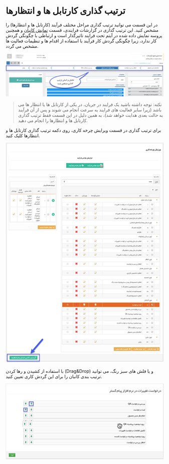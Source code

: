 # ترتیب گذاری کارتابل ها و انتظارها

در این قسمت می توانید ترتیب گذاری مراحل مختلف فرآیند (کارتابل ها و انتظارها) را مشخص کنید. این ترتیب گذاری در گزارشات فرایندی، قسمت [نمایش کانبان](https://github.com/1stco/PayamGostarDocs/blob/master/help%202.5.4/Management-and-reports/Process-reports/Kanban-Show/Kanban-Show.md) و همچنین پروسه نمایش داده شده در آیتم تحت فرایند تاثیرگذار است و ارتباطی با چگونگی گردش کار ندارد، زیرا چگونگی گردش کار فرآیند با استفاده از اقدام ها و تنظیمات فعالیت ها مشخص می گردد.

![](KanbanSorting3.png)

> نکته: توجه داشته باشید یک فرایند در جریان، در یکی از کارتابل ها یا انتظار ها می باشد (زیرا سایر فعالیت های فرایند به سرعت انجام می شوند و پس از آن فرآیند به حالت بعدی هدایت خواهد شد)، به همین دلیل در این قسمت فقط ترتیب گذاری کارتابل ها و انتظارها را انجام می دهید.

برای ترتیب گذاری در قسمت ویرایش چرخه کاری، روی دکمه ترتیب گذاری کارتابل ها و انتظارها کلیک کنید.

![](KanbanSorting1.png)

با استفاده از کشیدن و رها کردن (Drag&Drop) و یا فلش های سبز رنگ، می توانید ترتیب بندی کانبان را برای این گردش کاری تعیین کنید.

![](KanbanSorting4.png)



